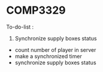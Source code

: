 # COMP3329

To-do-list :
1. Synchronize supply boxes status 
- count number of player in server 
- make a  synchronized timer 
- synchronize supply boxes status
